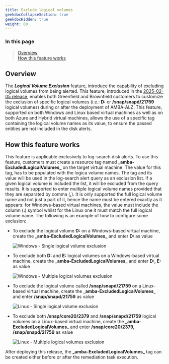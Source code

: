 ```yaml
---
title: Exclude logical volumes
geekdocCollapseSection: true
geekdocHidden: true
weight: 80
---
```


### In this page

> [Overview](../Exclude-Logical-Volumes#overview) </br>
> [How this feature works](../Exclude-Logical-Volumes#how-this-feature-works) </br>

## Overview

The ***Logical Volume Exclusion*** feature, introduce the capability of excluding logical volumes from being alerted. This feature, introduced in the [2025-02-05 release](../../Overview/Whats-New#2025-02-05), enables both Greenfield and Brownfield customers to customize the exclusion of specific logical volumes (i.e.: **D:** or **/snap/snapd/21759** logical volumes) during or after the deployment of AMBA-ALZ. This feature, supported on both Windows and Linux based virtual machines as well as on both Azure and Hybrid virtual machines, allows the use of a specific tag containing the logical volume names as its value, to ensure the passed entities are not included in the disk alerts.

## How this feature works

This feature is applicable exclusively to log-search disk alerts. To use this feature, customers must create a resource tag named **\_amba-ExcludedLogicalVolumes\_** on the target virtual machine. The value for this tag, has to be populated with the logica volume names. The tag and its value will be used in the log-search alert query as an exclusion list. If a given logical volume is included the list, it will be excluded from the query results. It is supported to enter multiple logical volume names provided that they are separated by comma (**,**). It is only supported the full logical volume name and not just a part of it, hence the name must be entered exactly as it appears: for Windows-based virtual machines, the value must include the column (**:**) symbol whilst for the Linux one it must match the full logical volume name. The following is an example of how to configure some exclusion:

- To exclude the logical volume **D:** on a Windows-based virtual machine, create the **\_amba-ExcludedLogicalVolumes\_** and enter **D:** as value

    ![Windows - Single logical volume exclusion](../../media/Windows-ExcludedFS-One-Volume.png)

- To exclude both **D:** and **E:** logical volumes on a Windows-based virtual machine, create the **\_amba-ExcludedLogicalVolumes\_** and enter **D:, E:** as value

  ![Windows - Multiple logical volumes exclusion](../../media/Windows-ExcludedFS-Multiple-Volumes.png)

- To exclude the logical volume called  **/snap/snapd/21759** on a Linux-based virtual machine, create the **\_amba-ExcludedLogicalVolumes\_** and enter **/snap/snapd/21759** as value

  ![Linux - Single logical volume exclusion](../../media/Linux-ExcludedFS-One-Volume.png)

- To exclude both **/snap/core20/2379** and **/snap/snapd/21759** logical volumes on a Linux-based virtual machine, create the **\_amba-ExcludedLogicalVolumes\_** and enter **/snap/core20/2379, /snap/snapd/21759** as value

  ![Linux - Multiple logical volumes exclusion](../../media/Linux-ExcludedFS-Multiple-Volumes.png)

After deploying this release, the **\_amba-ExcludedLogicalVolumes\_** tag can be created either before or after the remediation task execution.
